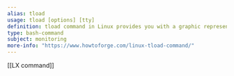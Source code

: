```yaml
---
alias: tload
usage: tload [options] [tty]
definition: tload command in Linux provides you with a graphic representation of system load average
type: bash-command
subject: monitoring 
more-info: "https://www.howtoforge.com/linux-tload-command/"
---
```

 
[[LX command]]